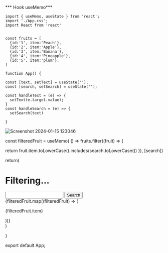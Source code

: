 *** Hook useMemo***

```
import { useMemo, useState } from 'react';
import './App.css';
import React from 'react'


const fruits = [
  {id:'1', item:'Peach'},
  {id:'2', item:'Apple'},
  {id:'3', item:'Banana'},
  {id:'4', item:'Pineapple'},
  {id:'5', item:'plum'},
]

function App() {

const [text, setText] = useState('');
const [search, setSearch] = useState('');

const handleText = (e) => {
  setText(e.target.value);
}
const handleSearch = (e) => {
  setSearch(text)

}
```

![Screenshot 2024-01-15 123046](https://github.com/HannaFleming/React-useMemo/assets/124400864/86823c9c-b96d-48a8-94c6-d60ca2c4a844)





const filteredFruit = useMemo( () =>  fruits.filter((fruit) => {

  return fruit.item.toLowerCase().includes(search.toLowerCase())
}), [search])

return(
  <div>
    <h1>Filtering...</h1>
    <input type='text'  onChange={handleText}/>
    <button type="button" onClick={handleSearch}>Search</button>
    <div>
       {filteredFruit.map((filteredFruit) => (
        <p key={(filteredFruit.id)}>{filteredFruit.item}</p>
        ))}
    </div>
  </div>
)

}

export default App;


```
